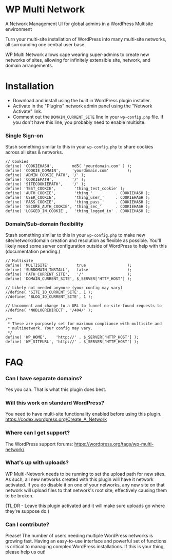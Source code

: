 # WP Multi Network

A Network Management UI for global admins in a WordPress Multisite environment

Turn your multi-site installation of WordPress into many multi-site networks, all surrounding one central user base.

WP Multi Network allows cape wearing super-admins to create new networks of sites, allowing for infinitely extensible site, network, and domain arrangements.

# Installation

* Download and install using the built in WordPress plugin installer.
* Activate in the "Plugins" network admin panel using the "Network Activate" link.
* Comment out the `DOMAIN_CURRENT_SITE` line in your `wp-config.php` file. If you don't have this line, you probably need to enable multisite.

### Single Sign-on

Stash something similar to this in your `wp-config.php` to share cookies across all sites & networks.
```
// Cookies
define( 'COOKIEHASH',        md5( 'yourdomain.com' ) );
define( 'COOKIE_DOMAIN',     'yourdomain.com'        );
define( 'ADMIN_COOKIE_PATH', '/' );
define( 'COOKIEPATH',        '/' );
define( 'SITECOOKIEPATH',    '/' );
define( 'TEST_COOKIE',        'thing_test_cookie' );
define( 'AUTH_COOKIE',        'thing_'          . COOKIEHASH );
define( 'USER_COOKIE',        'thing_user_'     . COOKIEHASH );
define( 'PASS_COOKIE',        'thing_pass_'     . COOKIEHASH );
define( 'SECURE_AUTH_COOKIE', 'thing_sec_'      . COOKIEHASH );
define( 'LOGGED_IN_COOKIE',   'thing_logged_in' . COOKIEHASH );
```

### Domain/Sub-domain flexibility

Stash something similar to this in your `wp-config.php` to make new site/network/domain creation and resolution as flexible as possible. You'll likely need some server configuration outside of WordPress to help with this (documentation pending.)
```
// Multisite
define( 'MULTISITE',           true                  );
define( 'SUBDOMAIN_INSTALL',   false                 );
define( 'PATH_CURRENT_SITE',   '/'                   );
define( 'DOMAIN_CURRENT_SITE', $_SERVER['HTTP_HOST'] );

// Likely not needed anymore (your config may vary)
//define( 'SITE_ID_CURRENT_SITE', 1 );
//define( 'BLOG_ID_CURRENT_SITE', 1 );

// Uncomment and change to a URL to funnel no-site-found requests to
//define( 'NOBLOGREDIRECT', '/404/' );

/**
 * These are purposely set for maximum compliance with multisite and
 * multinetwork. Your config may vary.
 */
define( 'WP_HOME',    'http://' . $_SERVER['HTTP_HOST'] );
define( 'WP_SITEURL', 'http://' . $_SERVER['HTTP_HOST'] );
```

# FAQ

### Can I have separate domains?

Yes you can. That is what this plugin does best.

### Will this work on standard WordPress?

You need to have multi-site functionality enabled before using this plugin. https://codex.wordpress.org/Create_A_Network

### Where can I get support?

The WordPress support forums: https://wordpress.org/tags/wp-multi-network/

### What's up with uploads?

WP Multi-Network needs to be running to set the upload path for new sites. As such, all new networks created with this plugin will have it network activated. If you do disable it on one of your networks, any new site on that network will upload files to that network's root site, effectively causing them to be broken.

(TL;DR - Leave this plugin activated and it will make sure uploads go where they're suppose do.)

### Can I contribute?

Please! The number of users needing multiple WordPress networks is growing fast. Having an easy-to-use interface and powerful set of functions is critical to managing complex WordPress installations. If this is your thing, please help us out!
